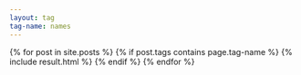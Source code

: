 ```yaml
---
layout: tag
tag-name: names
---
```

{% for post in site.posts %}
{% if post.tags contains page.tag-name %}
{% include result.html %}
{% endif %}
{% endfor %}
